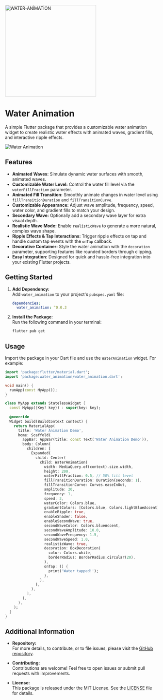 <img src="https://github.com/user-attachments/assets/29507311-77b6-4772-aa6c-dd0749638c88" alt="WATER-ANİMATİON" width="300">

# Water Animation
A simple Flutter package that provides a customizable water animation widget to create realistic water effects with animated waves, gradient fills, and interactive ripple effects.

![Water Animation](https://github.com/user-attachments/assets/af82e587-df10-4813-acd5-104b3c28a68f)

## Features

- **Animated Waves:** Simulate dynamic water surfaces with smooth, animated waves.
- **Customizable Water Level:** Control the water fill level via the `waterFillFraction` parameter.
- **Animated Fill Transition:** Smoothly animate changes in water level using `fillTransitionDuration` and `fillTransitionCurve`.
- **Customizable Appearance:** Adjust wave amplitude, frequency, speed, water color, and gradient fills to match your design.
- **Secondary Wave:** Optionally add a secondary wave layer for extra visual depth.
- **Realistic Wave Mode:** Enable `realisticWave` to generate a more natural, complex wave shape.
- **Ripple Effects & Tap Interactions:** Trigger ripple effects on tap and handle custom tap events with the `onTap` callback.
- **Decorative Container:** Style the water animation with the `decoration` parameter, supporting features like rounded borders through clipping.
- **Easy Integration:** Designed for quick and hassle-free integration into your existing Flutter projects.

## Getting Started

1. **Add Dependency:**  
   Add `water_animation` to your project's `pubspec.yaml` file:

   ```yaml
   dependencies:
     water_animation: ^0.0.3
   ```

2. **Install the Package:**  
   Run the following command in your terminal:
   
   ```bash
   flutter pub get
   ```

## Usage

Import the package in your Dart file and use the `WaterAnimation` widget. For example:

```dart
import 'package:flutter/material.dart';
import 'package:water_animation/water_animation.dart';

void main() {
  runApp(const MyApp());
}

class MyApp extends StatelessWidget {
  const MyApp({Key? key}) : super(key: key);
  
  @override
  Widget build(BuildContext context) {
    return MaterialApp(
      title: 'Water Animation Demo',
      home: Scaffold(
        appBar: AppBar(title: const Text('Water Animation Demo')),
        body: Column(
          children: [
            Expanded(
              child: Center(
                child: WaterAnimation(
                  width: MediaQuery.of(context).size.width,
                  height: 200,
                  waterFillFraction: 0.5, // 50% fill level
                  fillTransitionDuration: Duration(seconds: 1),
                  fillTransitionCurve: Curves.easeInOut,
                  amplitude: 20,
                  frequency: 1,
                  speed: 3,
                  waterColor: Colors.blue,
                  gradientColors: [Colors.blue, Colors.lightBlueAccent],
                  enableRipple: true,
                  enableShader: false,
                  enableSecondWave: true,
                  secondWaveColor: Colors.blueAccent,
                  secondWaveAmplitude: 10.0,
                  secondWaveFrequency: 1.5,
                  secondWaveSpeed: 1.0,
                  realisticWave: true,
                  decoration: BoxDecoration(
                    color: Colors.white,
                    borderRadius: BorderRadius.circular(20),
                  ),
                  onTap: () {
                    print('Water tapped!');
                  },
                ),
              ),
            ),
          ],
        ),
      ),
    );
  }
}
```

## Additional Information

- **Repository:**  
  For more details, to contribute, or to file issues, please visit the [GitHub repository](https://github.com/mustafakilic097/water_animation).

- **Contributing:**  
  Contributions are welcome! Feel free to open issues or submit pull requests with improvements.

- **License:**  
  This package is released under the MIT License. See the [LICENSE](LICENSE) file for details.
